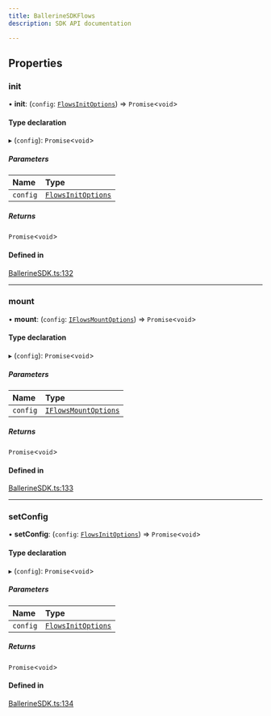 ```yaml
---
title: BallerineSDKFlows
description: SDK API documentation

---
```


## Properties

### init

• **init**: (`config`: [`FlowsInitOptions`](../flows-init-options)) => `Promise`<`void`\>

#### Type declaration

▸ (`config`): `Promise`<`void`\>

##### Parameters

| Name     | Type                                        |
| :------- | :------------------------------------------ |
| `config` | [`FlowsInitOptions`](../flows-init-options) |

##### Returns

`Promise`<`void`\>

#### Defined in

[BallerineSDK.ts:132](https://github.com/ballerine-io/ballerine/blob/aacaaa6/sdks/web-ui-sdk/src/types/BallerineSDK.ts#L132)

---

### mount

• **mount**: (`config`: [`IFlowsMountOptions`](../flows-mount-options)) => `Promise`<`void`\>

#### Type declaration

▸ (`config`): `Promise`<`void`\>

##### Parameters

| Name     | Type                                           |
| :------- | :--------------------------------------------- |
| `config` | [`IFlowsMountOptions`](../flows-mount-options) |

##### Returns

`Promise`<`void`\>

#### Defined in

[BallerineSDK.ts:133](https://github.com/ballerine-io/ballerine/blob/aacaaa6/sdks/web-ui-sdk/src/types/BallerineSDK.ts#L133)

---

### setConfig

• **setConfig**: (`config`: [`FlowsInitOptions`](../flows-init-options)) => `Promise`<`void`\>

#### Type declaration

▸ (`config`): `Promise`<`void`\>

##### Parameters

| Name     | Type                                        |
| :------- | :------------------------------------------ |
| `config` | [`FlowsInitOptions`](../flows-init-options) |

##### Returns

`Promise`<`void`\>

#### Defined in

[BallerineSDK.ts:134](https://github.com/ballerine-io/ballerine/blob/aacaaa6/sdks/web-ui-sdk/src/types/BallerineSDK.ts#L134)
